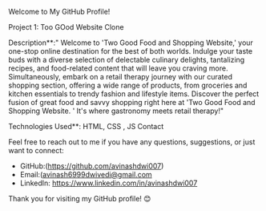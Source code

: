 Welcome to My GitHub Profile!

Project 1: Too GOod Website Clone

Description**:"
Welcome to 'Two Good Food and Shopping Website,'
your one-stop online destination for the best of both worlds. 
Indulge your taste buds with a diverse selection of delectable culinary delights, tantalizing recipes, and food-related content that will leave you craving more.
Simultaneously, embark on a retail therapy journey with our curated shopping section, offering a wide range of products, from groceries and kitchen 
essentials to trendy fashion and lifestyle items. Discover the perfect fusion of great food and savvy shopping right here at 'Two Good Food and Shopping Website.
' It's where gastronomy meets retail therapy!"

Technologies Used**: HTML, CSS , JS
 Contact

Feel free to reach out to me if you have any questions, suggestions, or just want to connect:

- GitHub:(https://github.com/avinashdwi007)
- Email:(avinash6999dwivedi@gmail.com
- LinkedIn: https://www.linkedin.com/in/avinashdwi007

Thank you for visiting my GitHub profile! 😊
